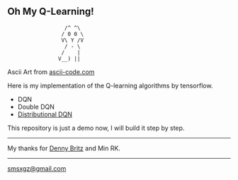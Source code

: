 Oh My Q-Learning!
----
                      /^ ^\
                     / 0 0 \
                     V\ Y /V
                      / - \
                     /    |
                    V__) ||

Ascii Art from [ascii-code.com](https://www.ascii-code.com/ascii-art/animals/dogs.php)


Here is my implementation of the Q-learning algorithms by tensorflow.
* DQN
* Double DQN
* [Distributional DQN](https://arxiv.org/abs/1707.06887)


This repository is just a demo now, I will build it step by step.

----
My thanks for [Denny Britz](https://github.com/dennybritz/reinforcement-learning) and Min RK.

---
smsxgz@gmail.com
